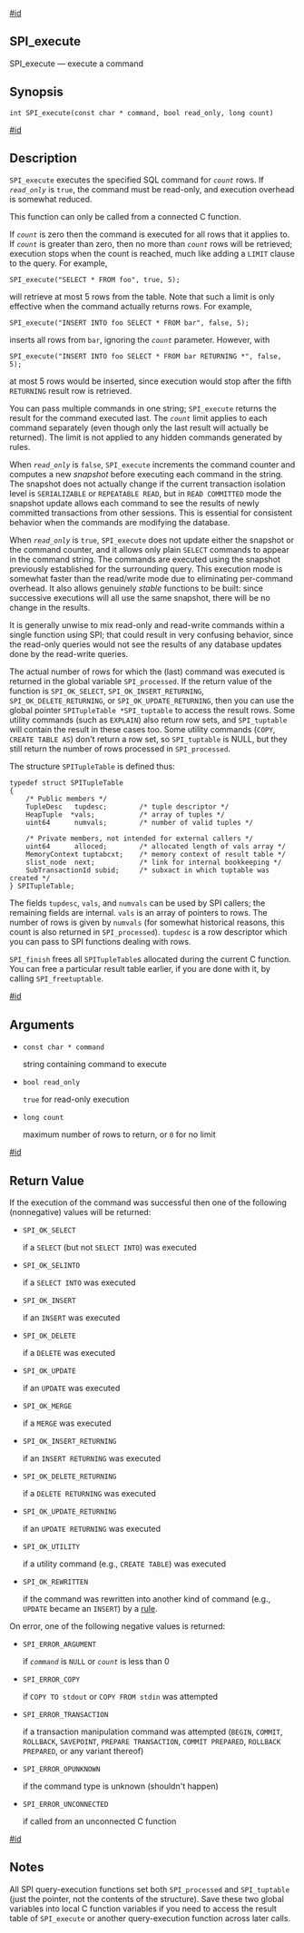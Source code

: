 [#id](#SPI-SPI-EXECUTE)

## SPI_execute

SPI_execute — execute a command

## Synopsis

```
int SPI_execute(const char * command, bool read_only, long count)
```

[#id](#id-1.8.12.8.4.5)

## Description

`SPI_execute` executes the specified SQL command for _`count`_ rows. If _`read_only`_ is `true`, the command must be read-only, and execution overhead is somewhat reduced.

This function can only be called from a connected C function.

If _`count`_ is zero then the command is executed for all rows that it applies to. If _`count`_ is greater than zero, then no more than _`count`_ rows will be retrieved; execution stops when the count is reached, much like adding a `LIMIT` clause to the query. For example,

```
SPI_execute("SELECT * FROM foo", true, 5);
```

will retrieve at most 5 rows from the table. Note that such a limit is only effective when the command actually returns rows. For example,

```
SPI_execute("INSERT INTO foo SELECT * FROM bar", false, 5);
```

inserts all rows from `bar`, ignoring the _`count`_ parameter. However, with

```
SPI_execute("INSERT INTO foo SELECT * FROM bar RETURNING *", false, 5);
```

at most 5 rows would be inserted, since execution would stop after the fifth `RETURNING` result row is retrieved.

You can pass multiple commands in one string; `SPI_execute` returns the result for the command executed last. The _`count`_ limit applies to each command separately (even though only the last result will actually be returned). The limit is not applied to any hidden commands generated by rules.

When _`read_only`_ is `false`, `SPI_execute` increments the command counter and computes a new _snapshot_ before executing each command in the string. The snapshot does not actually change if the current transaction isolation level is `SERIALIZABLE` or `REPEATABLE READ`, but in `READ COMMITTED` mode the snapshot update allows each command to see the results of newly committed transactions from other sessions. This is essential for consistent behavior when the commands are modifying the database.

When _`read_only`_ is `true`, `SPI_execute` does not update either the snapshot or the command counter, and it allows only plain `SELECT` commands to appear in the command string. The commands are executed using the snapshot previously established for the surrounding query. This execution mode is somewhat faster than the read/write mode due to eliminating per-command overhead. It also allows genuinely _stable_ functions to be built: since successive executions will all use the same snapshot, there will be no change in the results.

It is generally unwise to mix read-only and read-write commands within a single function using SPI; that could result in very confusing behavior, since the read-only queries would not see the results of any database updates done by the read-write queries.

The actual number of rows for which the (last) command was executed is returned in the global variable `SPI_processed`. If the return value of the function is `SPI_OK_SELECT`, `SPI_OK_INSERT_RETURNING`, `SPI_OK_DELETE_RETURNING`, or `SPI_OK_UPDATE_RETURNING`, then you can use the global pointer `SPITupleTable *SPI_tuptable` to access the result rows. Some utility commands (such as `EXPLAIN`) also return row sets, and `SPI_tuptable` will contain the result in these cases too. Some utility commands (`COPY`, `CREATE TABLE AS`) don't return a row set, so `SPI_tuptable` is NULL, but they still return the number of rows processed in `SPI_processed`.

The structure `SPITupleTable` is defined thus:

```
typedef struct SPITupleTable
{
    /* Public members */
    TupleDesc   tupdesc;        /* tuple descriptor */
    HeapTuple  *vals;           /* array of tuples */
    uint64      numvals;        /* number of valid tuples */

    /* Private members, not intended for external callers */
    uint64      alloced;        /* allocated length of vals array */
    MemoryContext tuptabcxt;    /* memory context of result table */
    slist_node  next;           /* link for internal bookkeeping */
    SubTransactionId subid;     /* subxact in which tuptable was created */
} SPITupleTable;
```

The fields `tupdesc`, `vals`, and `numvals` can be used by SPI callers; the remaining fields are internal. `vals` is an array of pointers to rows. The number of rows is given by `numvals` (for somewhat historical reasons, this count is also returned in `SPI_processed`). `tupdesc` is a row descriptor which you can pass to SPI functions dealing with rows.

`SPI_finish` frees all `SPITupleTable`s allocated during the current C function. You can free a particular result table earlier, if you are done with it, by calling `SPI_freetuptable`.

[#id](#id-1.8.12.8.4.6)

## Arguments

- `const char * command`

  string containing command to execute

- `bool read_only`

  `true` for read-only execution

- `long count`

  maximum number of rows to return, or `0` for no limit

[#id](#id-1.8.12.8.4.7)

## Return Value

If the execution of the command was successful then one of the following (nonnegative) values will be returned:

- `SPI_OK_SELECT`

  if a `SELECT` (but not `SELECT INTO`) was executed

- `SPI_OK_SELINTO`

  if a `SELECT INTO` was executed

- `SPI_OK_INSERT`

  if an `INSERT` was executed

- `SPI_OK_DELETE`

  if a `DELETE` was executed

- `SPI_OK_UPDATE`

  if an `UPDATE` was executed

- `SPI_OK_MERGE`

  if a `MERGE` was executed

- `SPI_OK_INSERT_RETURNING`

  if an `INSERT RETURNING` was executed

- `SPI_OK_DELETE_RETURNING`

  if a `DELETE RETURNING` was executed

- `SPI_OK_UPDATE_RETURNING`

  if an `UPDATE RETURNING` was executed

- `SPI_OK_UTILITY`

  if a utility command (e.g., `CREATE TABLE`) was executed

- `SPI_OK_REWRITTEN`

  if the command was rewritten into another kind of command (e.g., `UPDATE` became an `INSERT`) by a [rule](rules).

On error, one of the following negative values is returned:

- `SPI_ERROR_ARGUMENT`

  if _`command`_ is `NULL` or _`count`_ is less than 0

- `SPI_ERROR_COPY`

  if `COPY TO stdout` or `COPY FROM stdin` was attempted

- `SPI_ERROR_TRANSACTION`

  if a transaction manipulation command was attempted (`BEGIN`, `COMMIT`, `ROLLBACK`, `SAVEPOINT`, `PREPARE TRANSACTION`, `COMMIT PREPARED`, `ROLLBACK PREPARED`, or any variant thereof)

- `SPI_ERROR_OPUNKNOWN`

  if the command type is unknown (shouldn't happen)

- `SPI_ERROR_UNCONNECTED`

  if called from an unconnected C function

[#id](#id-1.8.12.8.4.8)

## Notes

All SPI query-execution functions set both `SPI_processed` and `SPI_tuptable` (just the pointer, not the contents of the structure). Save these two global variables into local C function variables if you need to access the result table of `SPI_execute` or another query-execution function across later calls.
